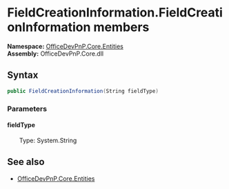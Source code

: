 # FieldCreationInformation.FieldCreationInformation members 
**Namespace:** [OfficeDevPnP.Core.Entities](OfficeDevPnP.Core.Entities.md)  
**Assembly:** OfficeDevPnP.Core.dll  
## Syntax
```C#
public FieldCreationInformation(String fieldType)
```
### Parameters
#### fieldType
&emsp;&emsp;Type: System.String  
#### 
## See also
- [OfficeDevPnP.Core.Entities](OfficeDevPnP.Core.Entities.md)
